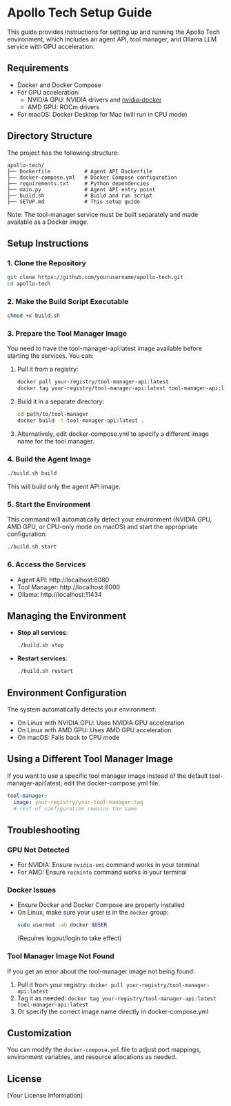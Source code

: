 # Apollo Tech Setup Guide

This guide provides instructions for setting up and running the Apollo Tech environment, which includes an agent API, tool manager, and Ollama LLM service with GPU acceleration.

## Requirements

- Docker and Docker Compose
- For GPU acceleration:
  - NVIDIA GPU: NVIDIA drivers and [nvidia-docker](https://github.com/NVIDIA/nvidia-docker)
  - AMD GPU: ROCm drivers
- For macOS: Docker Desktop for Mac (will run in CPU mode)

## Directory Structure

The project has the following structure:
```
apollo-tech/
├── Dockerfile           # Agent API Dockerfile
├── docker-compose.yml   # Docker Compose configuration
├── requirements.txt     # Python dependencies
├── main.py              # Agent API entry point
├── build.sh             # Build and run script
├── SETUP.md             # This setup guide
```

Note: The tool-manager service must be built separately and made available as a Docker image.

## Setup Instructions

### 1. Clone the Repository

```bash
git clone https://github.com/yourusername/apollo-tech.git
cd apollo-tech
```

### 2. Make the Build Script Executable

```bash
chmod +x build.sh
```

### 3. Prepare the Tool Manager Image

You need to have the tool-manager-api:latest image available before starting the services. You can:

1. Pull it from a registry:
   ```bash
   docker pull your-registry/tool-manager-api:latest
   docker tag your-registry/tool-manager-api:latest tool-manager-api:latest
   ```

2. Build it in a separate directory:
   ```bash
   cd path/to/tool-manager
   docker build -t tool-manager-api:latest .
   ```

3. Alternatively, edit docker-compose.yml to specify a different image name for the tool manager.

### 4. Build the Agent Image

```bash
./build.sh build
```

This will build only the agent API image.

### 5. Start the Environment

This command will automatically detect your environment (NVIDIA GPU, AMD GPU, or CPU-only mode on macOS) and start the appropriate configuration:

```bash
./build.sh start
```

### 6. Access the Services

- Agent API: http://localhost:8080
- Tool Manager: http://localhost:8000
- Ollama: http://localhost:11434

## Managing the Environment

- **Stop all services**:
  ```bash
  ./build.sh stop
  ```

- **Restart services**:
  ```bash
  ./build.sh restart
  ```

## Environment Configuration

The system automatically detects your environment:

- On Linux with NVIDIA GPU: Uses NVIDIA GPU acceleration
- On Linux with AMD GPU: Uses AMD GPU acceleration
- On macOS: Falls back to CPU mode

## Using a Different Tool Manager Image

If you want to use a specific tool manager image instead of the default tool-manager-api:latest, edit the docker-compose.yml file:

```yaml
tool-manager:
  image: your-registry/your-tool-manager:tag
  # rest of configuration remains the same
```

## Troubleshooting

### GPU Not Detected

- For NVIDIA: Ensure `nvidia-smi` command works in your terminal
- For AMD: Ensure `rocminfo` command works in your terminal

### Docker Issues

- Ensure Docker and Docker Compose are properly installed
- On Linux, make sure your user is in the `docker` group:
  ```bash
  sudo usermod -aG docker $USER
  ```
  (Requires logout/login to take effect)

### Tool Manager Image Not Found

If you get an error about the tool-manager image not being found:
1. Pull it from your registry: `docker pull your-registry/tool-manager-api:latest`
2. Tag it as needed: `docker tag your-registry/tool-manager-api:latest tool-manager-api:latest`
3. Or specify the correct image name directly in docker-compose.yml

## Customization

You can modify the `docker-compose.yml` file to adjust port mappings, environment variables, and resource allocations as needed.

## License

[Your License Information] 